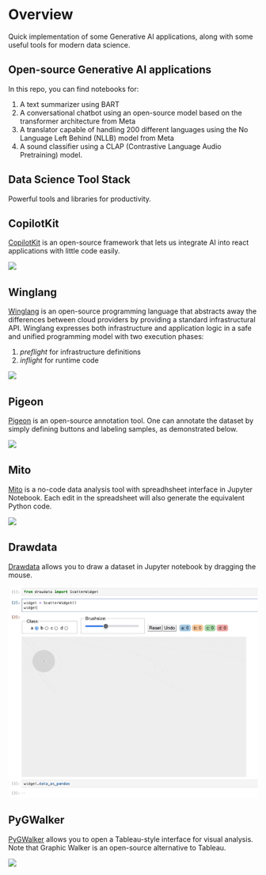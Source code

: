 # Overview
Quick implementation of some Generative AI applications, along with some useful tools for modern data science.

## Open-source Generative AI applications

In this repo, you can find notebooks for:
1. A text summarizer using BART
2. A conversational chatbot using an open-source model based on the transformer architecture from Meta
3. A translator capable of handling 200 different languages using the No Language Left Behind (NLLB) model from Meta
4. A sound classifier using a CLAP (Contrastive Language Audio Pretraining) model.

## Data Science Tool Stack

Powerful tools and libraries for productivity.

## CopilotKit

[CopilotKit](https://github.com/CopilotKit/CopilotKit) is an open-source framework that lets us integrate AI into react applications with little code easily.

![](https://github.com/Physicist91/genai-quick/assets/4892798/1335cf8b-4bf5-498a-bb68-7151b5d994c4)

## Winglang

[Winglang](https://github.com/winglang/wing) is an open-source programming language that abstracts away the differences between cloud providers by providing a standard infrastructural API. Winglang expresses both infrastructure and application logic in a safe and unified programming model with two execution phases:
1. *preflight* for infrastructure definitions
2. *inflight* for runtime code

![](https://github.com/winglang/wing/raw/main/apps/wing/logo/demo.gif)

## Pigeon

[Pigeon](https://github.com/agermanidis/pigeon) is an open-source annotation tool. One can annotate the dataset by simply defining buttons and labeling samples, as demonstrated below.

![](http://i.imgur.com/00ry4Li.gif)

## Mito

[Mito](https://docs.trymito.io/getting-started/installing-mito) is a no-code data analysis tool with spreadhsheet interface in Jupyter Notebook. Each edit in the spreadsheet will also generate the equivalent Python code.

![](https://miro.medium.com/v2/resize:fit:1400/format:webp/1*qcUZuf0OdTGq_j_o4lbbUA.gif)

## Drawdata

[Drawdata](https://github.com/koaning/drawdata) allows you to draw a dataset in Jupyter notebook by dragging the mouse.

![](https://github.com/koaning/drawdata/raw/main/imgs/widget.gif)

## PyGWalker

[PyGWalker](https://github.com/Kanaries/pygwalker) allows you to open a Tableau-style interface for visual analysis. Note that Graphic Walker is an open-source alternative to Tableau.

![](https://camo.githubusercontent.com/4afc01853eeb3b8343f652a9444c349278b0894e3191b7642ba5e6fe6cac219e/68747470733a2f2f646f63732d75732e6f73732d75732d776573742d312e616c6979756e63732e636f6d2f696d672f70796777616c6b65722f74726176656c2d616e692d312d6c696768742e676966)
